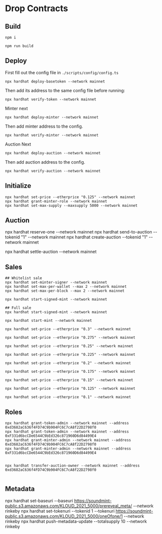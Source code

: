 # Drop Contracts

## Build

```
npm i
```

```
npm run build
```

## Deploy

First fill out the config file in `./scripts/config/config.ts`

```
npx hardhat deploy-basetoken --network mainnet
```

Then add its address to the same config file before running:


```
npx hardhat verify-token --network mainnet
```

Minter next

```
npx hardhat deploy-minter --network mainnet
```

Then add minter address to the config.

```
npx hardhat verify-minter --network mainnet
```

Auction Next

```
npx hardhat deploy-auction --network mainnet
```

Then add auction address to the config.

```
npx hardhat verify-auction --network mainnet
```


## Initialize


```
npx hardhat set-price --etherprice "0.125" --network mainnet
npx hardhat grant-minter-role --network mainnet
npx hardhat set-max-supply --maxsupply 5000 --network mainnet
```


## Auction

npx hardhat reserve-one --network mainnet
npx hardhat send-to-auction --tokenid "1" --network mainnet
npx hardhat create-auction --tokenid "1" --network mainnet

npx hardhat settle-auction --network mainnet

## Sales

```
## Whitelist sale
npx hardhat set-minter-signer --network mainnet
npx hardhat set-max-per-wallet --max 2 --network mainnet
npx hardhat set-max-per-block --max 2 --network mainnet

npx hardhat start-signed-mint --network mainnet

## Full sale
npx hardhat start-signed-mint --network mainnet

npx hardhat start-mint --network mainnet

npx hardhat set-price --etherprice "0.3" --network mainnet

npx hardhat set-price --etherprice "0.275" --network mainnet

npx hardhat set-price --etherprice "0.25" --network mainnet

npx hardhat set-price --etherprice "0.225" --network mainnet

npx hardhat set-price --etherprice "0.2" --network mainnet

npx hardhat set-price --etherprice "0.175" --network mainnet

npx hardhat set-price --etherprice "0.15" --network mainnet

npx hardhat set-price --etherprice "0.125" --network mainnet

npx hardhat set-price --etherprice "0.1" --network mainnet

```

## Roles

```
npx hardhat grant-token-admin --network mainnet --address 0xd3682aC636f4FD74C9b904FC6C7cA8f22D2798f0
npx hardhat grant-token-admin --network mainnet --address 0xF331d6bcCDe6544C9bEd326c871960D6d84499E4
npx hardhat grant-minter-admin --network mainnet --address 0xd3682aC636f4FD74C9b904FC6C7cA8f22D2798f0
npx hardhat grant-minter-admin --network mainnet --address 0xF331d6bcCDe6544C9bEd326c871960D6d84499E4


npx hardhat transfer-auction-owner --network mainnet --address 0xd3682aC636f4FD74C9b904FC6C7cA8f22D2798f0


```

## Metadata

npx hardhat set-baseuri --baseuri https://soundmint-public.s3.amazonaws.com/KLOUD_2021_5000/prereveal_meta/ --network rinkeby
npx hardhat set-tokenuri --tokenid 1 --tokenuri https://soundmint-public.s3.amazonaws.com/KLOUD_2021_5000/oneOfone/1 --network rinkeby
npx hardhat push-metadata-update --totalsupply 10 --network rinkeby